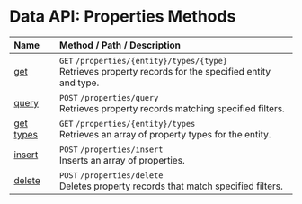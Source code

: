 # Data API: Properties Methods

| **Name** | **Method** / **Path** / **Description** |
|:---|:---|
| [get](./get.md) | `GET` `/properties/{entity}/types/{type}` <br>Retrieves property records for the specified entity and type. |
| [query](./query.md) | `POST` `/properties/query` <br>Retrieves property records matching specified filters.|
| [get types](./list-types.md) | `GET` `/properties/{entity}/types` <br>Retrieves an array of property types for the entity. |
| [insert](./insert.md) | `POST` `/properties/insert` <br>Inserts an array of properties. |
| [delete](./delete.md) |`POST` `/properties/delete` <br>Deletes property records that match specified filters. |